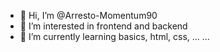 - 👋 Hi, I’m @Arresto-Momentum90
- 👀 I’m interested in frontend and backend
- 🌱 I’m currently learning basics, html, css, ...
...

<!---
Arresto-Momentum90/Arresto-Momentum90 is a ✨ special ✨ repository because its `README.md` (this file) appears on your GitHub profile.
You can click the Preview link to take a look at your changes.
--->
